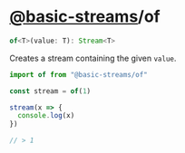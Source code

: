 # [@basic-streams](https://github.com/rpominov/basic-streams)/of

<!-- doc -->

```typescript
of<T>(value: T): Stream<T>
```

Creates a stream containing the given `value`.

```js
import of from "@basic-streams/of"

const stream = of(1)

stream(x => {
  console.log(x)
})

// > 1
```

<!-- docstop -->
